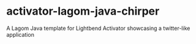 # activator-lagom-java-chirper

A Lagom Java template for Lightbend Activator showcasing a twitter-like application

